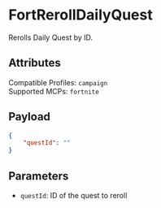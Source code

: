 # FortRerollDailyQuest
Rerolls Daily Quest by ID.

## Attributes
Compatible Profiles: `campaign`  
Supported MCPs: `fortnite`

## Payload
```json
{
    "questId": ""
}
```

## Parameters
- `questId`: ID of the quest to reroll
